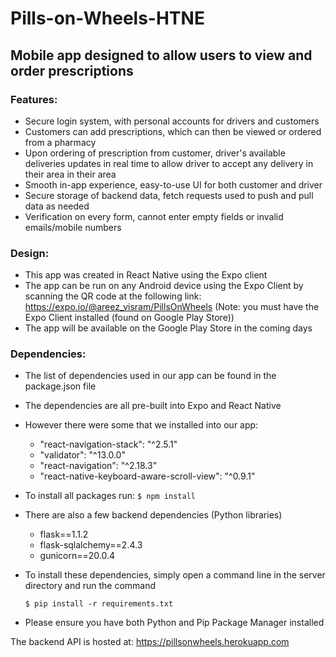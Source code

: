 # Pills-on-Wheels-HTNE
## Mobile app designed to allow users to view and order prescriptions
### Features:
- Secure login system, with personal accounts for drivers and customers
- Customers can add prescriptions, which can then be viewed or ordered from a pharmacy
- Upon ordering of prescription from customer, driver's available deliveries updates in real time to allow driver to accept any delivery in their area in their area
- Smooth in-app experience, easy-to-use UI for both customer and driver
- Secure storage of backend data, fetch requests used to push and pull data as needed
- Verification on every form, cannot enter empty fields or invalid emails/mobile numbers

### Design:
- This app was created in React Native using the Expo client
- The app can be run on any Android device using the Expo Client by scanning the QR code at the following link: https://expo.io/@areez_visram/PillsOnWheels (Note: you must have the Expo Client installed (found on Google Play Store))
- The app will be available on the Google Play Store in the coming days

### Dependencies:
- The list of dependencies used in our app can be found in the package.json file
- The dependencies are all pre-built into Expo and React Native
- However there were some that we installed into our app:
  - "react-navigation-stack": "^2.5.1"
  - "validator": "^13.0.0"
  - "react-navigation": "^2.18.3"
  - "react-native-keyboard-aware-scroll-view": "^0.9.1"
  
- To install all packages run:
  `$ npm install` 
  
- There are also a few backend dependencies (Python libraries)
  - flask==1.1.2
  - flask-sqlalchemy==2.4.3
  - gunicorn==20.0.4
  
- To install these dependencies, simply open a command line in the server directory and run the command  

  `$ pip install -r requirements.txt` 

- Please ensure you have both Python and Pip Package Manager installed

The backend API is hosted at: https://pillsonwheels.herokuapp.com

